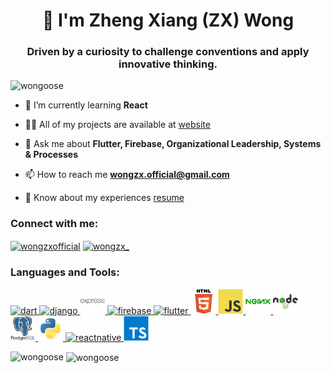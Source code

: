 <h1 align="center">👋 I'm Zheng Xiang (ZX) Wong</h1>
<h3 align="center">Driven by a curiosity to challenge conventions and apply innovative thinking.</h3>

<p align="left"> <img src="https://komarev.com/ghpvc/?username=wongoose&label=Profile%20views&color=0e75b6&style=flat" alt="wongoose" /> </p>

- 🌱 I’m currently learning **React**

- 👨‍💻 All of my projects are available at [website](https://wongzxofficial.wixsite.com/portfolio/)

- 💬 Ask me about **Flutter, Firebase, Organizational Leadership, Systems & Processes**

- 📫 How to reach me **wongzx.official@gmail.com**

- 📄 Know about my experiences [resume](https://3e6bfbba-9a47-40ea-8ba7-7f3f1d9f8108.filesusr.com/ugd/3e388c_266ed548d619445bbfedaed9eac3f5b0.pdf?index=true)

<h3 align="left">Connect with me:</h3>
<p align="left">
<a href="https://linkedin.com/in/wongzxofficial" target="blank"><img align="center" src="https://raw.githubusercontent.com/rahuldkjain/github-profile-readme-generator/master/src/images/icons/Social/linked-in-alt.svg" alt="wongzxofficial" height="30" width="40" /></a>
<a href="https://instagram.com/wongzx_" target="blank"><img align="center" src="https://raw.githubusercontent.com/rahuldkjain/github-profile-readme-generator/master/src/images/icons/Social/instagram.svg" alt="wongzx_" height="30" width="40" /></a>
</p>

<h3 align="left">Languages and Tools:</h3>
<p align="left"> <a href="https://dart.dev" target="_blank" rel="noreferrer"> <img src="https://www.vectorlogo.zone/logos/dartlang/dartlang-icon.svg" alt="dart" width="40" height="40"/> </a> <a href="https://www.djangoproject.com/" target="_blank" rel="noreferrer"> <img src="https://cdn.worldvectorlogo.com/logos/django.svg" alt="django" width="40" height="40"/> </a> <a href="https://expressjs.com" target="_blank" rel="noreferrer"> <img src="https://raw.githubusercontent.com/devicons/devicon/master/icons/express/express-original-wordmark.svg" alt="express" width="40" height="40"/> </a> <a href="https://firebase.google.com/" target="_blank" rel="noreferrer"> <img src="https://www.vectorlogo.zone/logos/firebase/firebase-icon.svg" alt="firebase" width="40" height="40"/> </a> <a href="https://flutter.dev" target="_blank" rel="noreferrer"> <img src="https://www.vectorlogo.zone/logos/flutterio/flutterio-icon.svg" alt="flutter" width="40" height="40"/> </a> <a href="https://www.w3.org/html/" target="_blank" rel="noreferrer"> <img src="https://raw.githubusercontent.com/devicons/devicon/master/icons/html5/html5-original-wordmark.svg" alt="html5" width="40" height="40"/> </a> <a href="https://developer.mozilla.org/en-US/docs/Web/JavaScript" target="_blank" rel="noreferrer"> <img src="https://raw.githubusercontent.com/devicons/devicon/master/icons/javascript/javascript-original.svg" alt="javascript" width="40" height="40"/> </a> <a href="https://www.nginx.com" target="_blank" rel="noreferrer"> <img src="https://raw.githubusercontent.com/devicons/devicon/master/icons/nginx/nginx-original.svg" alt="nginx" width="40" height="40"/> </a> <a href="https://nodejs.org" target="_blank" rel="noreferrer"> <img src="https://raw.githubusercontent.com/devicons/devicon/master/icons/nodejs/nodejs-original-wordmark.svg" alt="nodejs" width="40" height="40"/> </a> <a href="https://www.postgresql.org" target="_blank" rel="noreferrer"> <img src="https://raw.githubusercontent.com/devicons/devicon/master/icons/postgresql/postgresql-original-wordmark.svg" alt="postgresql" width="40" height="40"/> </a> <a href="https://www.python.org" target="_blank" rel="noreferrer"> <img src="https://raw.githubusercontent.com/devicons/devicon/master/icons/python/python-original.svg" alt="python" width="40" height="40"/> </a> <a href="https://reactnative.dev/" target="_blank" rel="noreferrer"> <img src="https://reactnative.dev/img/header_logo.svg" alt="reactnative" width="40" height="40"/> </a> <a href="https://www.typescriptlang.org/" target="_blank" rel="noreferrer"> <img src="https://raw.githubusercontent.com/devicons/devicon/master/icons/typescript/typescript-original.svg" alt="typescript" width="40" height="40"/> </a> </p>

<p></p>
<p><img align="left" src="https://github-readme-stats.vercel.app/api/top-langs?username=wongoose&show_icons=true&locale=en&layout=compact&theme=radical" alt="wongoose" /></p>

<p>&nbsp;<img align="center" src="https://github-readme-stats.vercel.app/api?username=wongoose&show_icons=true&locale=en&theme=radical" alt="wongoose" /></p>
